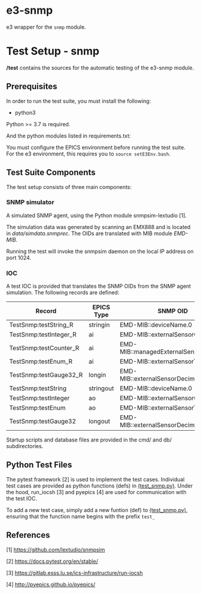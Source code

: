 # e3-snmp

e3 wrapper for the `snmp` module.

# Test Setup - snmp
**/test** contains the sources for the automatic testing of the e3-snmp module.

## Prerequisites
In order to run the test suite, you must install the following:

 * python3

Python >= 3.7 is required.

And the python modules listed in requirements.txt:

You must configure the EPICS environment before running the test suite.
For the e3 environment, this requires you to ``source setE3Env.bash``.

## Test Suite Components

The test setup consists of three main components:

### SNMP simulator

A simulated SNMP agent, using the Python module snmpsim-lextudio [1].

The simulation data was generated by scanning an EMX888 and is located in *data/simdata.snmprec*. The OIDs are translated with MIB module *EMD-MIB*.

Running the test will invoke the snmpsim daemon on the local IP address on port 1024.

### IOC

A test IOC is provided that translates the SNMP OIDs from the SNMP agent simulation.
The following records are defined:


| Record                    | EPICS Type | SNMP OID                                 |
|---------------------------|------------|------------------------------------------|
| TestSnmp:testString_R     | stringin   | EMD-MIB::deviceName.0                    |
| TestSnmp:testInteger_R    | ai         | EMD-MIB::externalSensorCount.0           |
| TestSnmp:testCounter_R    | ai         | EMD-MIB::managedExternalSensorCount.0    |
| TestSnmp:testEnum_R       | ai         | EMD-MIB::externalSensorType.3            |
| TestSnmp:testGauge32_R    | longin     | EMD-MIB::externalSensorDecimalDigits.2   |
| TestSnmp:testString       | stringout  | EMD-MIB::deviceName.0                    |
| TestSnmp:testInteger      | ao         | EMD-MIB::externalSensorCount.0           |
| TestSnmp:testEnum         | ao         | EMD-MIB::externalSensorType.3            |
| TestSnmp:testGauge32      | longout    | EMD-MIB::externalSensorDecimalDigits.2   |


Startup scripts and database files are provided in the
cmd/ and db/ subdirectories.

## Python Test Files
The pytest framework [2] is used to implement the test cases. Individual test cases are provided
as python functions (defs) in [\(test_snmp.py\)](test_snmp.py). Under the hood,
run_iocsh [3] and pyepics [4] are used for communication with the test IOC.

To add a new test case, simply add a new funtion (def) to [\(test_snmp.py\)](test_snmp.py),
ensuring that the function name begins with the prefix ``test_``

## References
[1] https://github.com/lextudio/snmpsim

[2] https://docs.pytest.org/en/stable/

[3] https://gitlab.esss.lu.se/ics-infrastructure/run-iocsh

[4] http://pyepics.github.io/pyepics/
